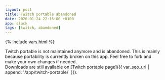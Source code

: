 ```yaml
---
layout: post
title: Twitch portable abandoned
date: 2020-01-24 22:16:00 +0100
app: slack
tags: [twitch, abandoned]
---
```

{% include vars.html %}

Twitch portable is not maintained anymore and is abandoned. This is mainly because portability is currently broken on this app. Feel free to fork and make your own changes if needed.<br />
Downloads are still available on [Twitch portable page]({{ var_seo_url | append: '/app/twitch-portable/' }}).